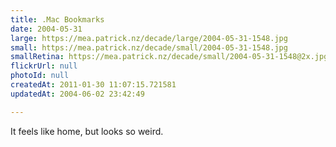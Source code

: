 ```yaml
---
title: .Mac Bookmarks
date: 2004-05-31
large: https://mea.patrick.nz/decade/large/2004-05-31-1548.jpg
small: https://mea.patrick.nz/decade/small/2004-05-31-1548.jpg
smallRetina: https://mea.patrick.nz/decade/small/2004-05-31-1548@2x.jpg
flickrUrl: null
photoId: null
createdAt: 2011-01-30 11:07:15.721581
updatedAt: 2004-06-02 23:42:49

---
```

It feels like home, but looks so weird.

